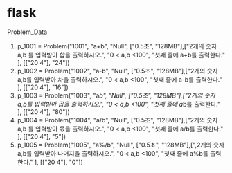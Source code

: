 # flask


Problem_Data
1. p_1001 = Problem("1001", "a+b", "Null", ["0.5초", "128MB"],["2개의 숫자 a,b 를 입력받아 합을 출력하시오.", "0 < a,b <100", "첫째 줄에 a+b를 출력한다." ], [["20 4"], "24"])
2. p_1002 = Problem("1002", "a-b", "Null", ["0.5초", "128MB"],["2개의 숫자 a,b를 입력받아 차을 출력하시오.", "0 < a,b <100", "첫째 줄에 a-b를 출력한다." ], [["20 4"], "16"])
3. p_1003 = Problem("1003", "a*b", "Null", ["0.5초", "128MB"],["2개의 숫자 a,b를 입력받아 곱을 출력하시오.", "0 < a,b <100", "첫째 줄에 a*b를 출력한다." ], [["20 4"], "80"])
4. p_1004 = Problem("1004", "a/b", "Null", ["0.5초", "128MB"],["2개의 숫자 a,b 를 입력받아 몫을 출력하시오.", "0 < a,b <100", "첫째 줄에 a/b를 출력한다." ], [["20 4"], "5"])
5. p_1005 = Problem("1005", "a%/b", "Null", ["0.5초", "128MB"],[",2개의 숫자 a,b를 입력받아 나머지을 출력하시오.", "0 < a,b <100", "첫째 줄에 a%b를 출력한다." ], [["20 4"], "0"])
